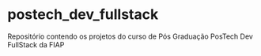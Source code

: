 # postech_dev_fullstack
Repositório contendo os projetos do curso de Pós Graduação PosTech Dev FullStack da FIAP
